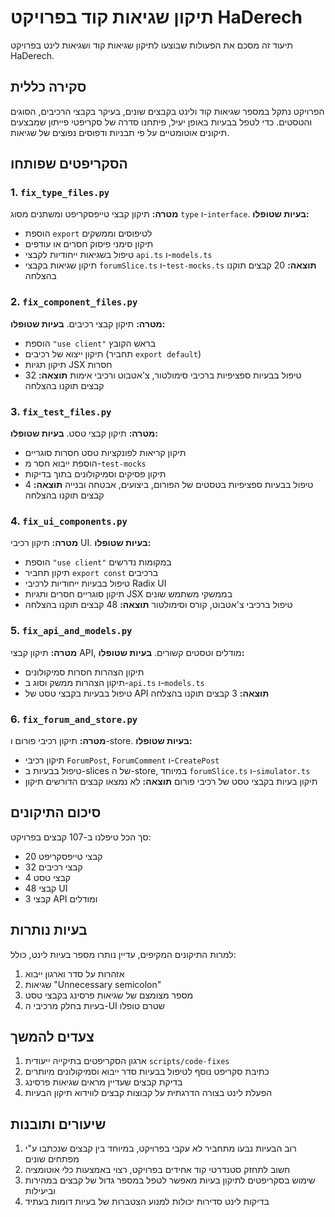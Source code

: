 # תיקון שגיאות קוד בפרויקט HaDerech

תיעוד זה מסכם את הפעולות שבוצעו לתיקון שגיאות קוד ושגיאות לינט בפרויקט HaDerech.

## סקירה כללית

הפרויקט נתקל במספר שגיאות קוד ולינט בקבצים שונים, בעיקר בקבצי הרכיבים, הסוגים והטסטים. כדי לטפל בבעיות באופן יעיל, פיתחנו סדרה של סקריפטי פייתון שמבצעים תיקונים אוטומטיים על פי תבניות ודפוסים נפוצים של שגיאות.

## הסקריפטים שפותחו

### 1. `fix_type_files.py`

**מטרה:** תיקון קבצי טייפסקריפט ומשתנים מסוג `type` ו-`interface`.
**בעיות שטופלו:**

- הוספת `export` לטיפוסים וממשקים
- תיקון סימני פיסוק חסרים או עודפים
- טיפול בשגיאות ייחודיות לקבצי `api.ts` ו-`models.ts`
- תיקון שגיאות בקבצי `forumSlice.ts` ו-`test-mocks.ts`
  **תוצאה:** 20 קבצים תוקנו בהצלחה

### 2. `fix_component_files.py`

**מטרה:** תיקון קבצי רכיבים.
**בעיות שטופלו:**

- הוספת `"use client"` בראש הקובץ
- תיקון ייצוא של רכיבים (תחביר `export default`)
- תיקון תגיות JSX חסרות
- טיפול בבעיות ספציפיות ברכיבי סימולטור, צ'אטבוט ורכיבי אימות
  **תוצאה:** 32 קבצים תוקנו בהצלחה

### 3. `fix_test_files.py`

**מטרה:** תיקון קבצי טסט.
**בעיות שטופלו:**

- תיקון קריאות לפונקציות טסט חסרות סוגריים
- הוספת ייבוא חסר מ-`test-mocks`
- תיקון פסיקים וסמיקולונים בתוך בדיקות
- טיפול בבעיות ספציפיות בטסטים של הפורום, ביצועים, אבטחה ובנייה
  **תוצאה:** 4 קבצים תוקנו בהצלחה

### 4. `fix_ui_components.py`

**מטרה:** תיקון רכיבי UI.
**בעיות שטופלו:**

- הוספת `"use client"` במקומות נדרשים
- תיקון תחביר `export const` ברכיבים
- טיפול בבעיות ייחודיות לרכיבי Radix UI
- תיקון סוגריים חסרים ותגיות JSX בממשקי משתמש שונים
- טיפול ברכיבי צ'אטבוט, קורס וסימולטור
  **תוצאה:** 48 קבצים תוקנו בהצלחה

### 5. `fix_api_and_models.py`

**מטרה:** תיקון קבצי API, מודלים וטסטים קשורים.
**בעיות שטופלו:**

- תיקון הצהרות חסרות סמיקולונים
- תיקון הצהרות ממשק וסוג ב-`api.ts` ו-`models.ts`
- טיפול בבעיות בקבצי טסט של API
  **תוצאה:** 3 קבצים תוקנו בהצלחה

### 6. `fix_forum_and_store.py`

**מטרה:** תיקון רכיבי פורום ו-store.
**בעיות שטופלו:**

- תיקון רכיבי `ForumPost`, `ForumComment` ו-`CreatePost`
- טיפול בבעיות ב-slices של ה-store, במיוחד `forumSlice.ts` ו-`simulator.ts`
- תיקון בעיות בקבצי טסט של רכיבי פורום
  **תוצאה:** לא נמצאו קבצים הדורשים תיקון

## סיכום התיקונים

סך הכל טיפלנו ב-107 קבצים בפרויקט:

- 20 קבצי טייפסקריפט
- 32 קבצי רכיבים
- 4 קבצי טסט
- 48 קבצי UI
- 3 קבצי API ומודלים

## בעיות נותרות

למרות התיקונים המקיפים, עדיין נותרו מספר בעיות לינט, כולל:

1. אזהרות על סדר וארגון ייבוא
2. שגיאות "Unnecessary semicolon"
3. מספר מצומצם של שגיאות פרסינג בקבצי טסט
4. בעיות בחלק מרכיבי ה-UI שטרם טופלו

## צעדים להמשך

1. ארגון הסקריפטים בתיקייה ייעודית `scripts/code-fixes`
2. כתיבת סקריפט נוסף לטיפול בבעיות סדר ייבוא וסמיקולונים מיותרים
3. בדיקת קבצים שעדיין מראים שגיאות פרסינג
4. הפעלת לינט בצורה הדרגתית על קבוצות קבצים לווידוא תיקון הבעיות

## שיעורים ותובנות

1. רוב הבעיות נבעו מתחביר לא עקבי בפרויקט, במיוחד בין קבצים שנכתבו ע"י מפתחים שונים
2. חשוב לתחזק סטנדרטי קוד אחידים בפרויקט, רצוי באמצעות כלי אוטומציה
3. שימוש בסקריפטים לתיקון בעיות מאפשר לטפל במספר גדול של קבצים במהירות וביעילות
4. בדיקות לינט סדירות יכולות למנוע הצטברות של בעיות דומות בעתיד
